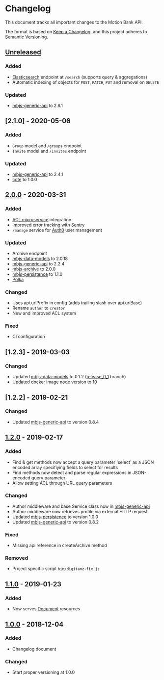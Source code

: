 # Changelog

This document tracks all important changes to the Motion Bank API.

The format is based on [Keep a Changelog](https://keepachangelog.com/en/1.0.0/),
and this project adheres to [Semantic Versioning](https://semver.org/spec/v2.0.0.html).

## [Unreleased]

### Added

- [Elasticsearch](https://www.elastic.co) endpoint at `/search` (supports query & aggregations)
- Automatic indexing of objects for `POST`, `PATCH`, `PUT` and removal on `DELETE`

### Updated

- [mbjs-generic-api](https://gitlab.rlp.net/motionbank/mbjs/generic-api)
to 2.6.1


## [2.1.0] - 2020-05-06

### Added

- `Group` model and `/groups` endpoint
- `Invite` model and `/invites` endpoint

### Updated

- [mbjs-generic-api](https://gitlab.rlp.net/motionbank/mbjs/generic-api)
to 2.4.1
- [cote](https://github.com/dashersw/cote)
to 1.0.0


## [2.0.0] - 2020-03-31

### Added

- [ACL microservice](https://gitlab.rlp.net/motionbank/microservices/acl) integration
- Improved error tracking with [Sentry](https://sentry.io)
- `/manage` service for [Auth0](https://auth0.com) user management

### Updated

- Archive endpoint
- [mbjs-data-models](https://gitlab.rlp.net/motionbank/mbjs/data-models)
to 2.0.18
- [mbjs-generic-api](https://gitlab.rlp.net/motionbank/mbjs/generic-api)
to 2.2.4
- [mbjs-archive](https://gitlab.rlp.net/motionbank/mbjs/archive)
to 2.0.0
- [mbjs-persistence](https://gitlab.rlp.net/motionbank/mbjs/persistence)
to 1.1.0
- [Polka](https://github.com/lukeed/polka)

### Changed

- Uses api.uriPrefix in config (adds trailing slash over api.uriBase)
- Rename `author` to `creator`
- New and improved ACL system

### Fixed

- CI configuration


## [1.2.3] - 2019-03-03

### Changed

- Updated [mbjs-data-models](https://gitlab.rlp.net/motionbank/mbjs/data-models)
to 0.1.2 ([release_0_1](https://gitlab.rlp.net/motionbank/mbjs/data-models/commits/release_0_1)
branch)
- Updated docker image node version to 10


## [1.2.2] - 2019-02-21

### Changed

- Updated [mbjs-generic-api](https://gitlab.rlp.net/motionbank/mbjs/generic-api) to version 0.8.4


## [1.2.0] - 2019-02-17

### Added

- Find & get methods now accept a query parameter 'select' as a JSON encoded array specifiying fields to select for results
- Find methods now detect and parse regular expressions in JSON-encoded query parameter
- Allow setting ACL through URL query parameters

### Changed

- Author middleware and base Service class now in [mbjs-generic-api](https://gitlab.rlp.net/motionbank/mbjs/generic-api)
- Author middleware now retrieves profile via external HTTP request
- Updated [mbjs-persistence](https://gitlab.rlp.net/motionbank/mbjs/persistence) to version 1.0.0
- Updated [mbjs-generic-api](https://gitlab.rlp.net/motionbank/mbjs/generic-api) to version 0.8.2

### Fixed

- Missing api reference in createArchive method

### Removed

- Project specific script `bin/digitanz-fix.js`


## [1.1.0] - 2019-01-23

### Added

- Now serves [Document](https://gitlab.rlp.net/motionbank/mbjs/data-models/tree/master/src/models/document) resources


## [1.0.0] - 2018-12-04

### Added

- Changelog document

### Changed

- Start proper versioning at 1.0.0


[Unreleased]: https://gitlab.rlp.net/motionbank/api/compare/v2.1.0...release_2_1
[2.0.0]: https://gitlab.rlp.net/motionbank/api/compare/v2.0.0...v2.1.0
[1.2.1]: https://gitlab.rlp.net/motionbank/api/compare/v1.2.0...v1.2.1
[1.2.0]: https://gitlab.rlp.net/motionbank/api/compare/v1.1.0...v1.2.0
[1.1.0]: https://gitlab.rlp.net/motionbank/api/compare/v1.0.0...v1.1.0
[1.0.0]: https://gitlab.rlp.net/motionbank/api/compare/initial...v1.0.0
